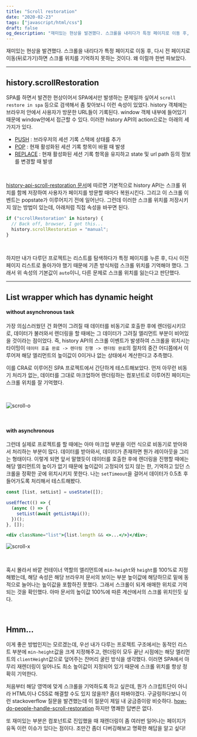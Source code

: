 ```yaml
---
title: "Scroll restoration"
date: "2020-02-23"
tags: ["javascript/html/css"]
draft: false
og_description: "재미있는 현상을 발견했다. 스크롤을 내리다가 특정 페이지로 이동 후, 다시 전 페이지로 이동(뒤로가기)하면 스크롤 위치를 기억하지 못하는 것이다. 왜 이럴까 한번 파보았다."
---
```


재미있는 현상을 발견했다. 스크롤을 내리다가 특정 페이지로 이동 후, 다시 전 페이지로 이동(뒤로가기)하면 스크롤 위치를 기억하지 못하는 것이다. 왜 이럴까 한번 파보았다.

<hr />

## history.scrollRestoration

SPA를 하면서 발견한 현상이어서 SPA에서만 발생하는 문제일까 싶어서 `scroll restore in spa` 등으로 검색해서 좀 찾아보니 이런 속성이 있었다. history 객체에는 브라우저 안에서 사용자가 방문한 URL들이 기록된다. window 객체 내부에 들어있기 때문에 window안에서 접근할 수 있다. 이러한 history API의 action으로는 아래의 세 가지가 있다.

- [PUSH](https://developer.mozilla.org/ko/docs/Web/API/History/pushState) : 브라우저의 세션 기록 스택에 상태를 추가
- [POP](https://developer.mozilla.org/ko/docs/Web/API/Window/popstate_event) : 현재 활성화된 세션 기록 항목이 바뀔 때 발생
- [REPLACE](https://developer.mozilla.org/en-US/docs/Web/API/History/replaceState) : 현재 활성화된 세션 기록 항목을 유지하고 state 및 url path 등의 정보를 변경할 때 발생

<br />

[history-api-scroll-restoration 문서](https://developers.google.com/web/updates/2015/09/history-api-scroll-restoration)에 따르면 기본적으로 history API는 스크롤 위치를 함께 저장하여 사용자가 페이지를 방문할 때마다 복원시킨다. 그리고 이 스크롤 이벤트는 popstate가 이루어지기 전에 일어난다. 그런데 이러한 스크롤 위치를 저장시키지 않는 방법이 있는데, 아래처럼 직접 속성을 바꾸면 된다.

```javascript
if ("scrollRestoration" in history) {
  // Back off, browser, I got this...
  history.scrollRestoration = "manual";
}
```

<br />

하지만 내가 다루던 프로젝트는 리스트를 탐색하다가 특정 페이지를 누른 후, 다시 이전 페이지 리스트로 돌아가야 했기 때문에 기존 방식처럼 스크롤 위치를 기억해야 했다. 그래서 위 속성의 기본값이 `auto`이니, 다른 문제로 스크롤 위치를 잃는다고 판단했다.

<hr />

## List wrapper which has dynamic height

#### **without asynchronous task**

가장 의심스러웠던 건 화면이 그려질 때 데이터를 비동기로 호출한 후에 렌더링시키므로, 데이터가 불러와서 렌더링을 할 때에는 그 데이터가 그려질 엘리먼트 부분이 비어있을 것이라는 점이었다. 즉, history API의 스크롤 이벤트가 발생하여 스크롤을 위치시는 타이밍이 `데이터 호출 완료 -> 렌더링 진행 -> 렌더링 완료`의 절차의 중간 어디쯤에서 이루어져 해당 엘리먼트의 높이값이 0이거나 없는 상태에서 계산한다고 추측했다.

이를 CRA로 이루어진 SPA 프로젝트에서 간단하게 테스트해보았다. 먼저 아무런 비동기 처리가 없는, 데이터를 그대로 마크업하어 렌더링하는 컴포넌트로 이루어진 페이지는 스크롤 위치를 잘 기억했다.

<br />

![scroll-o](/blog/images/scroll-o.gif)

<br />

#### **with asynchronous**

그런데 실제로 프로젝트를 할 때에는 아마 마크업 부분을 이런 식으로 비동기로 받아와서 처리하는 부분이 많다. 데이터를 받아와서, 데이터가 존재하면 뭔가 레이아웃을 그리는 형태이다. 이렇게 되면 앞서 말했듯이 데이터를 호출한 후에 렌더링을 진행할 때에는 해당 엘리먼트의 높이가 없기 때문에 높이값이 고정되어 있지 않는 한, 기억하고 있던 스크롤을 정확한 곳에 위치시키지 못한다. 나는 `setTimeout`을 걸어서 데이터가 0.5초 후 들어가도록 처리해서 테스트해봤다.

```jsx
const [list, setList] = useState([]);

useEffect(() => {
  (async () => {
    setList(await getListApi());
  })();
}, []);

<div className="list">{list.length && <>...</>}</div>;
```

![scroll-x](/blog/images/scroll-x.gif)

<br />

혹시 몰라서 바깥 컨테이너 역할의 엘리먼트에 `min-height`와 `height`를 100%로 지정해봤는데, 해당 속성은 해당 브라우저 문서의 보이는 부분 높이값에 해당하므로 밑에 동적으로 늘어나는 높이값을 포함하진 못했다. 그래서 스크롤이 되게 애매한 위치로 기억되는 것을 확인했다. 아마 문서의 높이값 100%에 따른 계산에서의 스크롤 위치인듯 싶다.

<br />

## Hmm...

이게 좋은 방법인지는 모르겠는데, 우선 내가 다루는 프로젝트 구조에서는 동적인 리스트 부분에 `min-height`값을 크게 지정해주고, 렌더링이 모두 끝난 시점에는 해당 엘리먼트의 `clientHeight`값으로 덮어주는 잔머리 굴린 방식을 생각했다. 이러면 SPA에서 아무리 재렌더링이 일어나도 최소 높이값이 지정되어 있기 때문에 스크롤 위치를 항상 정확히 기억한다.

처음부터 해당 영역에 맞게 스크롤을 기억하도록 하고 싶은데, 뭔가 스크립트단이 아니라 HTML이나 CSS로 해결할 수도 있지 않을까? 좀더 파봐야겠다. 구글링하다보니 이런 stackoverflow 질문을 발견했는데 이 질문이 제일 내 궁금증이랑 비슷하다. [how-do-people-handle-scroll-restoration](https://stackoverflow.com/questions/44970279/how-do-people-handle-scroll-restoration-with-react-router-v4) 하지만 명쾌한 답변은 없다.

또 재미있는 부분은 컴포넌트로 진입했을 때 재렌더링이 좀 여러번 일어나는 페이지가 유독 이런 이슈가 있다는 점이다. 조만간 좀더 디버깅해보고 명확한 해답을 알고 싶다!

